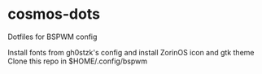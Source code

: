 # cosmos-dots
Dotfiles for BSPWM config

Install fonts from gh0stzk's config and install ZorinOS icon and gtk theme \
Clone this repo in $HOME/.config/bspwm
